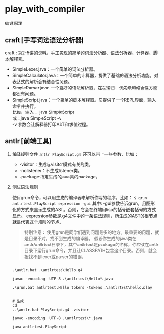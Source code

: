 # play_with_compiler
编译原理

## craft [手写词法语法分析器] 

craft : 第2-5讲的资料。手工实现的简单的词法分析器、语法分析器、计算器、脚本解释器。
- SimpleLexer.java：一个简单的词法分析器。
- SimpleCalculator.java：一个简单的计算器，提供了基础的语法分析功能。对表达式的解析会有结合性问题。
- SimpleParser.java: 一个更好的语法解析器。在左递归、优先级和结合性方面都没有问题。
- SimpleScript.java：一个简单的脚本解释器。它提供了一个REPL界面，输入命令并执行。   
     比如，输入： java SimpleScript  
     或：java SimpleScript -v  
     -v 参数会让解释器打印AST和求值过程。 


## antlr [前端工具] 


1. 编译规则文件
    `antlr PlayScript.g4 `还可以带上一些参数，比如：
      - -visitor：生成与visitor模式有关的类。
      - -nolistener：不生成listener类。
      - -package:指定生成的java类的package。

2. 测试语法规则 

    使用grun命令，可以用生成的编译器来解析你写的程序，比如：
    `$ grun antlrtest.PlayScript expression -gui`
      其中:
      -gui参数告诉grun，用图形化的方式来显示生成的AST。否则，它会在终端用lisp的括号嵌套括号的方式显示。
      expression参数是.g4文件中的一条语法规则，所生成的AST的根节点就是代表这个规则的节点。

    >特别注意：
    使用grun是同学们遇到问题最多的地方。最重要的问题，就是目录不对，找不到生成的编译器。 假设你生成的java类在antlr/antlrtest目录下，其中antlrtest是package的名称，你应该在antlr目录下运行grun命令，并且让CLASSPATH包含这个目录。否则，就会报找不到lexer或parser的错误。

    ```

    .\antlr.bat .\antlrtest\Hello.g4

    javac -encoding  UTF-8 .\antlrtest\Hello*.java

    .\grun.bat antlrtest.Hello tokens -tokens .\antlrtest\hello.play


    # 生成
    cd 
    ..\antlr.bat PlayScript.g4 -visitor

    javac -encoding  UTF-8 .\antlrtest\*.java

    java antlrtest.PlayScript

    ```
